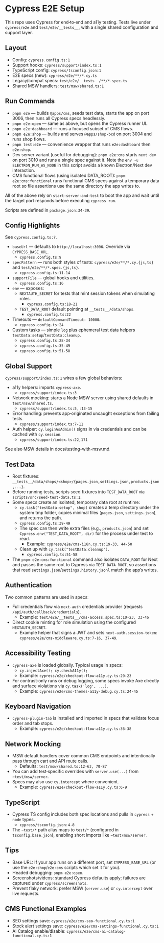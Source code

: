 # Cypress E2E Setup

This repo uses Cypress for end‑to‑end and a11y testing. Tests live under `cypress/e2e` and `test/e2e/__tests__`, with a single shared configuration and support layer.

## Layout

- Config: `cypress.config.ts:1`
- Support hooks: `cypress/support/index.ts:1`
- TypeScript config: `cypress/tsconfig.json:1`
- E2E specs (new): `cypress/e2e/**/*.cy.ts`
- Legacy/compat specs: `test/e2e/__tests__/**/*.spec.ts`
- Shared MSW handlers: `test/msw/shared.ts:1`

## Run Commands

- `pnpm e2e` — builds `@apps/cms`, seeds test data, starts the app on port 3006, then runs all Cypress specs headlessly.
- `pnpm e2e:open` — same as above, but opens the Cypress runner UI.
- `pnpm e2e:dashboard` — runs a focused subset of CMS flows.
- `pnpm e2e:shop` — builds and serves `@apps/shop-bcd` on port 3004 and runs shop flows.
- `pnpm test:e2e` — convenience wrapper that runs `e2e:dashboard` then `e2e:shop`.
- Dev server variant (useful for debugging): `pnpm e2e:cms` starts `next dev` on port 3010 and runs a single spec against it. Note the `env -u ELECTRON_RUN_AS_NODE` in this script avoids a known Electron/Next dev interaction.
- CMS functional flows (using isolated DATA_ROOT): `pnpm e2e:cms:functional` runs functional CMS specs against a temporary data root so file assertions use the same directory the app writes to.

All of the above rely on `start-server-and-test` to boot the app and wait until the target port responds before executing `cypress run`.

Scripts are defined in `package.json:34-39`.

## Config Highlights

See `cypress.config.ts:7`.

- `baseUrl` — defaults to `http://localhost:3006`. Override via `CYPRESS_BASE_URL`.
  - `cypress.config.ts:9`
- `specPattern` — runs both styles of tests: `cypress/e2e/**/*.cy.{js,ts}` and `test/e2e/**/*.spec.{js,ts}`.
  - `cypress.config.ts:11-14`
- `supportFile` — global hooks and utilities.
  - `cypress.config.ts:16`
- `env` — exposes:
  - `NEXTAUTH_SECRET` for tests that mint session tokens when simulating roles.
    - `cypress.config.ts:18-21`
  - `TEST_DATA_ROOT` default pointing at `__tests__/data/shops`.
    - `cypress.config.ts:22`
- Timeouts — `defaultCommandTimeout: 10000`.
  - `cypress.config.ts:24`
- Custom tasks — simple `log` plus ephemeral test data helpers `testData:setup`/`testData:cleanup`.
  - `cypress.config.ts:28-34`
  - `cypress.config.ts:35-49`
  - `cypress.config.ts:51-58`

## Global Support

`cypress/support/index.ts:1` wires a few global behaviors:

- a11y helpers: imports `cypress-axe`.
  - `cypress/support/index.ts:3`
- Network mocking: starts a Node MSW server using shared defaults in `test/msw/shared.ts`.
  - `cypress/support/index.ts:5`, `:13-15`
- Error handling: prevents app‐originated uncaught exceptions from failing tests.
  - `cypress/support/index.ts:7-11`
- Auth helper: `cy.loginAsAdmin()` signs in via credentials and can be cached with `cy.session`.
  - `cypress/support/index.ts:22,171`

See also MSW details in docs/testing-with-msw.md.

## Test Data

- Root fixtures: `__tests__/data/shops/<shop>/{pages.json,settings.json,products.json,...}`.
- Before running tests, scripts seed fixtures into `TEST_DATA_ROOT` via `scripts/src/seed-test-data.ts:1`.
- Some specs create an isolated, temporary data root at runtime:
  - `cy.task("testData:setup", shop)` creates a temp directory under the system tmp folder, copies minimal files (`pages.json`, `settings.json`), and returns the path.
  - `cypress.config.ts:39-49`
  - The spec can then write extra files (e.g., `products.json`) and set `Cypress.env("TEST_DATA_ROOT", dir)` for the process under test to read.
    - Example: `cypress/e2e/cms-i18n.cy.ts:19-33, 44-50`
  - Clean up with `cy.task("testData:cleanup")`.
    - `cypress.config.ts:51-58`
- The `pnpm e2e:cms:functional` command also isolates `DATA_ROOT` for Next and passes the same root to Cypress via `TEST_DATA_ROOT`, so assertions that read `settings.json`/`settings.history.jsonl` match the app’s writes.

## Authentication

Two common patterns are used in specs:

- Full credentials flow via `next-auth` credentials provider (requests `/api/auth/callback/credentials`).
  - Example: `test/e2e/__tests__/cms-access.spec.ts:10-23, 33-46`
- Direct cookie minting for role simulation using the configured `NEXTAUTH_SECRET`.
  - Example helper that signs a JWT and sets `next-auth.session-token`: `cypress/e2e/cms-middleware.cy.ts:7-16, 37-49`.

## Accessibility Testing

- `cypress-axe` is loaded globally. Typical usage in specs:
  - `cy.injectAxe(); cy.checkA11y();`
  - Example: `cypress/e2e/checkout-flow-a11y.cy.ts:20-23`
- For contrast‑only runs or debug logging, some specs invoke Axe directly and surface violations via `cy.task('log', ...)`.
  - Example: `cypress/e2e/cms-themes-a11y-debug.cy.ts:24-45`

## Keyboard Navigation

- `cypress-plugin-tab` is installed and imported in specs that validate focus order and tab stops.
  - Example: `cypress/e2e/checkout-flow-a11y.cy.ts:36-38`

## Network Mocking

- MSW default handlers cover common CMS endpoints and intentionally pass through cart and API route calls.
  - Defaults: `test/msw/shared.ts:12-63, 70-87`
- You can add test‑specific overrides with `server.use(...)` from `~test/msw/server`.
- Specs may also use `cy.intercept` where convenient.
  - Example: `cypress/e2e/checkout-flow-a11y.cy.ts:6-9`

## TypeScript

- Cypress TS config includes both spec locations and pulls in `cypress` + `node` types.
  - `cypress/tsconfig.json:4-8`
- The `~test/*` path alias maps to `test/*` (configured in `tsconfig.base.json`), enabling short imports like `~test/msw/server`.

## Tips

- Base URL: If your app runs on a different port, set `CYPRESS_BASE_URL` (or use the `e2e:shop`/`e2e:cms` scripts which set it for you).
- Headed debugging: `pnpm e2e:open`.
- Screenshots/videos: standard Cypress defaults apply; failures are captured under `cypress/screenshots`.
- Prevent flaky network: prefer MSW (`server.use`) or `cy.intercept` over live requests.

## CMS Functional Examples

- SEO settings save: `cypress/e2e/cms-seo-functional.cy.ts:1`
- Stock alert settings save: `cypress/e2e/cms-settings-functional.cy.ts:1`
- AI Catalog enable/disable: `cypress/e2e/cms-ai-catalog-functional.cy.ts:1`
